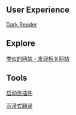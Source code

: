 ## User Experience

[Dark Reader](https://darkreader.org/help/zh-CN/)

## Explore

[类似的网站 - 发现相关网站](https://chromewebstore.google.com/detail/%E7%B1%BB%E4%BC%BC%E7%9A%84%E7%BD%91%E7%AB%99-%E5%8F%91%E7%8E%B0%E7%9B%B8%E5%85%B3%E7%BD%91%E7%AB%99/necpbmbhhdiplmfhmjicabdeighkndkn?hl=zh-CN&utm_source=ext_sidebar)

## Tools

[启动页插件](https://sspai.com/post/75591)

[沉浸式翻译](https://immersivetranslate.com/zh-Hans/)

